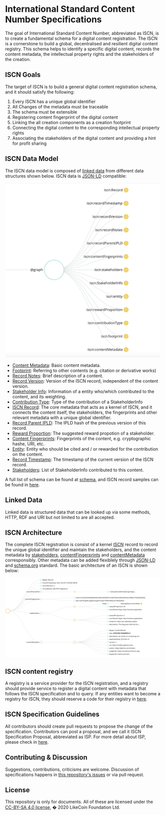 # International Standard Content Number Specifications

The goal of International Standard Content Number, abbreviated as ISCN, is to create a fundamental schema for a digital content registration. The ISCN is a cornerstone to build a global, decentralised and resilient digital content registry. This schema helps to identify a specific digital content, records the content metadata, the intellectual property rights and the stakeholders of the creation.

## ISCN Goals

The target of ISCN is to build a general digital content registration schema, and it should satisfy the following:

1. Every ISCN has a unique global identifier
1. All Changes of the metadata must be traceable
1. The schema must be extensible
1. Registering content fingerprint of the digital content
1. Linking the all creation components as a creation footprint
1. Connecting the digital content to the corresponding intellectual property rights
1. Associating the stakeholders of the digital content and providing a hint for profit sharing

## ISCN Data Model

The ISCN data model is composed of [linked data](#linked-data) from different data structures shown below. ISCN data is [JSON-LD](https://json-ld.org/) compatible:

![ISCN data model](./images/iscn_data_model.png)

- [Content Metadata](schema/contentMetadata/README.md): Basic content metadata.
- [Footprint](schema/footprint/README.md): Referring to other contents (e.g. citation or derivative works)
- [Record Notes](schema/recordNotes/README.md): Brief description of a content.
- [Record Version](schema/recordVersion/README.md): Version of the ISCN record, independent of the content version.
- [Stakeholder Info](schema/StakeholderInfo/README.md): Information of a entity who/which contributed to the content, and its weighting.
- [Contribution Type](schema/contributionType/README.md): Type of the contribution of a StakeholderInfo
- [ISCN Record](schema/record/README.md): The core metadata that acts as a kernel of ISCN, and it connects the content itself, the stakeholders, the fingerprints and other relevant metadata with a unique global identifier.
- [Record Parent IPLD](schema/recordParentIPLD/README.md): The IPLD hash of the previous version of this record.
- [Reward Proportion](schema/rewardProportion/README.md): The suggested reward propotion of a stakeholder.
- [Content Fingerprints](schema/contentFingerprints/README.md): Fingerprints of the content, e.g. cryptographic hashe, URI, etc.
- [Entity](schema/entity/README.md): Entity who should be cited and / or rewarded for the contribution on the content.
- [Record Timestamp](schema/recordTimestamp/README.md): The timestamp of the current version of the ISCN record.
- [Stakeholders](schema/stakeholders/README.md): List of StakeholderInfo contributed to this content.

A full list of schema can be found at [schema](https://github.com/likecoin/iscn-specs/tree/master/schema), and ISCN record samples can be found in [here](https://github.com/likecoin/iscn-specs/tree/master/sample).

## Linked Data

Linked data is structured data that can be looked up via some methods, HTTP, RDF and URI but not limited to are all accepted.

## ISCN Architecture

The complete ISCN registration is consist of a kernel [ISCN](schema/iscn.md) record to record the unique global identifier and maintain the stakeholders, and the content metadata by [stakeholders](schema/stakeholders/README.md), [contentFingerprints](schema/contentFingerprints/README.md) and [contentMetadata](schema/contentMetadata/README.md) corresponsibly. Other metadata can be added flexiblely through [JSON-LD](https://json-ld.org/) and [schema.org](https://schema.org/) standard. The basic architecture of an ISCN is shown below:

![ISCN architecture](./images/iscn_architecture.png)

## ISCN content registry

A registry is a service provider for the ISCN registration, and a registry should provide service to register a digital content with metadata that follows the ISCN specification and to query. If any entities want to become a registry for ISCN, they should reserve a code for their registry in [here](https://github.com/likecoin/iscn-registry-index).

## ISCN Specification Guidelines

All contributors should create pull requests to propose the change of the specification. Contributors can post a proposal, and we call it ISCN Specification Proposal, abbreviated as ISP. For more detail about ISP, please check in [here](https://github.com/likecoin/iscn-specs/wiki/ISCN-Specification-Proposal).

## Contributing & Discussion

Suggestions, contributions, criticisms are welcome.
Discussion of specifications happens in [this repository's issues](https://github.com/likecoin/iscn-specs/issues) or via pull request.

## License

This repository is only for documents. All of these are licensed under the [CC-BY-SA 4.0 license](https://github.com/likecoin/iscn-specs/blob/master/LICENSE), � 2020 LikeCoin Foundation Ltd.
